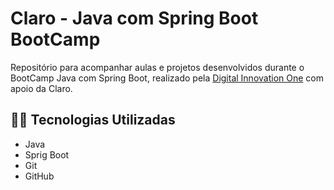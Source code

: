 # Claro - Java com Spring Boot BootCamp

Repositório para acompanhar aulas e projetos desenvolvidos durante o BootCamp Java com Spring Boot, realizado pela [Digital Innovation One][Dio WebSite] com apoio da Claro.

## 👨‍💻 Tecnologias Utilizadas
- Java
- Sprig Boot
- Git
- GitHub

[Dio WebSite]: https://web.dio.me/
